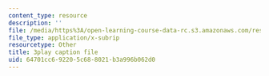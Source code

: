 ```yaml
---
content_type: resource
description: ''
file: /media/https%3A/open-learning-course-data-rc.s3.amazonaws.com/res-3-003-learn-to-build-your-own-videogame-with-the-unity-game-engine-and-microsoft-kinect-january-iap-2017/64701cc692205c688021b3a996b062d0_ZVnrpjIVU.vtt
file_type: application/x-subrip
resourcetype: Other
title: 3play caption file
uid: 64701cc6-9220-5c68-8021-b3a996b062d0
---
```

